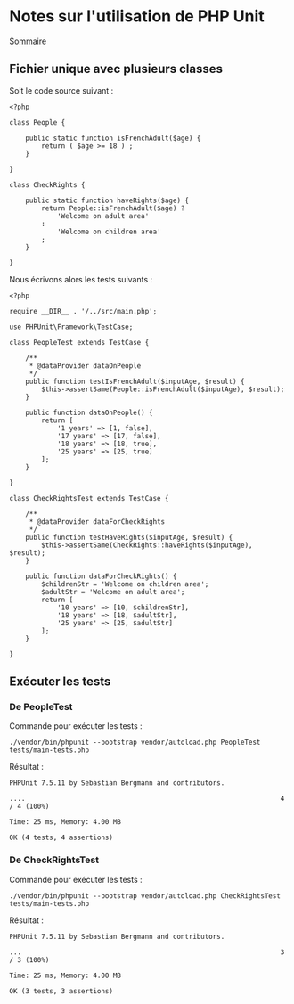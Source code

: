 
# Notes sur l'utilisation de PHP Unit

[Sommaire](../README.MD)

## Fichier unique avec plusieurs classes

Soit le code source suivant :
```
<?php

class People {

	public static function isFrenchAdult($age) {
		return ( $age >= 18 ) ;
	}

}

class CheckRights {

	public static function haveRights($age) {
		return People::isFrenchAdult($age) ?
			'Welcome on adult area'
		:
			'Welcome on children area'
		;
	}

}
```

Nous écrivons alors les tests suivants :
```
<?php

require __DIR__ . '/../src/main.php';

use PHPUnit\Framework\TestCase;

class PeopleTest extends TestCase {

	/**
	 * @dataProvider dataOnPeople
	 */
	public function testIsFrenchAdult($inputAge, $result) {
		$this->assertSame(People::isFrenchAdult($inputAge), $result);
	}

	public function dataOnPeople() {
		return [
			'1 years' => [1, false],
			'17 years' => [17, false],
			'18 years' => [18, true],
			'25 years' => [25, true]
		];
	}

}

class CheckRightsTest extends TestCase {

	/**
	 * @dataProvider dataForCheckRights
	 */
	public function testHaveRights($inputAge, $result) {
		$this->assertSame(CheckRights::haveRights($inputAge), $result);
	}
	
	public function dataForCheckRights() {
		$childrenStr = 'Welcome on children area';
		$adultStr = 'Welcome on adult area';
		return [
			'10 years' => [10, $childrenStr],
			'18 years' => [18, $adultStr],
			'25 years' => [25, $adultStr]
		];
	}

}

```

## Exécuter les tests

### De PeopleTest

Commande pour exécuter les tests :
```
./vendor/bin/phpunit --bootstrap vendor/autoload.php PeopleTest tests/main-tests.php
```

Résultat :
```
PHPUnit 7.5.11 by Sebastian Bergmann and contributors.

....                                                                4 / 4 (100%)

Time: 25 ms, Memory: 4.00 MB

OK (4 tests, 4 assertions)
```

### De CheckRightsTest

Commande pour exécuter les tests :
```
./vendor/bin/phpunit --bootstrap vendor/autoload.php CheckRightsTest tests/main-tests.php
```

Résultat :
```
PHPUnit 7.5.11 by Sebastian Bergmann and contributors.

...                                                                 3 / 3 (100%)

Time: 25 ms, Memory: 4.00 MB

OK (3 tests, 3 assertions)
```
